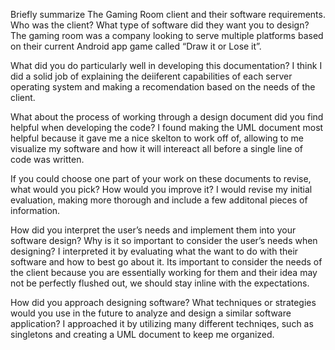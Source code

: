 Briefly summarize The Gaming Room client and their software requirements. Who was the client? What type of software did they want you to design?
The gaming room was a company looking to serve multiple platforms based on their current Android app game called “Draw it or Lose it”.

What did you do particularly well in developing this documentation?
I think I did a solid job of explaining the deiiferent capabilities of each server operating system and making a recomendation based on the needs of the client.

What about the process of working through a design document did you find helpful when developing the code?
I found making the UML document most helpful because it gave me a nice skelton to work off of, allowing to me visualize my software and how it will intereact all before a single line of code was written.

If you could choose one part of your work on these documents to revise, what would you pick? How would you improve it?
I would revise my initial evaluation, making more thorough and include a few additonal pieces of information.

How did you interpret the user’s needs and implement them into your software design? Why is it so important to consider the user’s needs when designing?
I interpreted it by evaluating what the want to do with their software and how to best go about it. Its important to consider the needs of the client because you are essentially working for them and their idea may not be perfectly flushed out, we should stay inline with the expectations.

How did you approach designing software? What techniques or strategies would you use in the future to analyze and design a similar software application?
I approached it by utilizing many different techniqes, such as singletons and creating a UML document to keep me organized.

